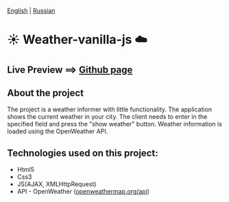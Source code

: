 [English](https://github.com/Pavel-Sol/Weather-vanilla-js/blob/master/README.md) | [Russian](https://github.com/Pavel-Sol/Weather-vanilla-js/blob/master/README-RU.md)

# :sunny: Weather-vanilla-js :cloud:

Live Preview ==> [Github page](https://pavel-sol.github.io/Weather-vanilla-js/) 
---------------

About the project
---------------
The project is a weather informer with little functionality.
The application shows the current weather in your city. The client needs to enter in the specified field and press the "show weather" button. Weather information is loaded using the OpenWeather API. 

Technologies used on this project:
---------------------------------
- Html5
- Сss3
- JS(AJAX, XMLHttpRequest)
- API - OpenWeather ([openweathermap.org/api](https://openweathermap.org/api))
